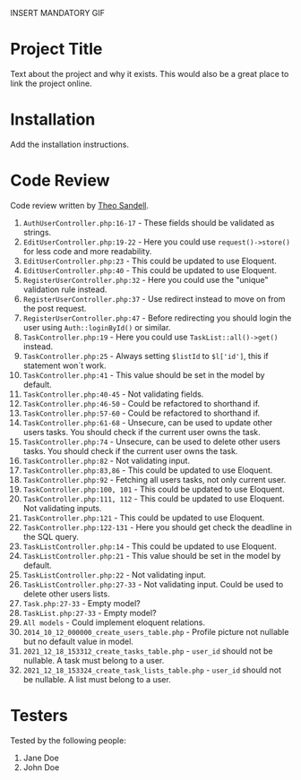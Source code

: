 INSERT MANDATORY GIF

# Project Title

Text about the project and why it exists. This would also be a great place to link the project online.

# Installation

Add the installation instructions.

# Code Review

Code review written by [Theo Sandell](https://github.com/theo0165).

1. `AuthUserController.php:16-17` - These fields should be validated as strings.
2. `EditUserController.php:19-22` - Here you could use `request()->store()` for less code and more readability.
3. `EditUserController.php:23` - This could be updated to use Eloquent.
4. `EditUserController.php:40` - This could be updated to use Eloquent.
5. `RegisterUserController.php:32` - Here you could use the "unique" validation rule instead.
6. `RegisterUserController.php:37` - Use redirect instead to move on from the post request.
7. `RegisterUserController.php:47` - Before redirecting you should login the user using `Auth::loginById()` or similar.
8. `TaskController.php:19` - Here you could use `TaskList::all()->get()` instead.
9. `TaskController.php:25` - Always setting `$listId` to `$l['id']`, this if statement won´t work.
10. `TaskController.php:41` - This value should be set in the model by default.
11. `TaskController.php:40-45` - Not validating fields.
12. `TaskController.php:46-50` - Could be refactored to shorthand if.
13. `TaskController.php:57-60` - Could be refactored to shorthand if.
14. `TaskController.php:61-68` - Unsecure, can be used to update other users tasks. You should check if the current user owns the task.
15. `TaskController.php:74` - Unsecure, can be used to delete other users tasks. You should check if the current user owns the task.
16. `TaskController.php:82` - Not validating input.
17. `TaskController.php:83,86` - This could be updated to use Eloquent.
18. `TaskController.php:92` - Fetching all users tasks, not only current user.
19. `TaskController.php:100, 101` - This could be updated to use Eloquent.
20. `TaskController.php:111, 112` - This could be updated to use Eloquent. Not validating inputs.
21. `TaskController.php:121` - This could be updated to use Eloquent.
22. `TaskController.php:122-131` - Here you should get check the deadline in the SQL query.
23. `TaskListController.php:14` - This could be updated to use Eloquent.
24. `TaskListController.php:21` - This value should be set in the model by default.
25. `TaskListController.php:22` - Not validating input.
26. `TaskListController.php:27-33` - Not validating input. Could be used to delete other users lists.
27. `Task.php:27-33` - Empty model?
28. `TaskList.php:27-33` - Empty model?
29. `All models` - Could implement eloquent relations.
30. `2014_10_12_000000_create_users_table.php` - Profile picture not nullable but no default value in model.
31. `2021_12_18_153312_create_tasks_table.php` - `user_id` should not be nullable. A task must belong to a user.
32. `2021_12_18_153324_create_task_lists_table.php` - `user_id` should not be nullable. A list must belong to a user.

# Testers

Tested by the following people:

1. Jane Doe
2. John Doe
